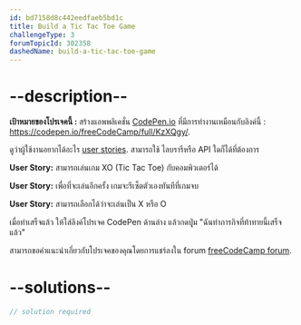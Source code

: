```yaml
---
id: bd7158d8c442eedfaeb5bd1c
title: Build a Tic Tac Toe Game
challengeType: 3
forumTopicId: 302358
dashedName: build-a-tic-tac-toe-game
---
```


# --description--

**เป้าหมายของโปรเจคนี้ :** สร้างแอพพลิเคชั่น [CodePen.io](https://codepen.io) ที่มีการทำงานเหมือนกับลิงค์นี้ : <https://codepen.io/freeCodeCamp/full/KzXQgy/>.

ดูว่าผู้ใช้งานอยากได้อะไร [user stories](https://en.wikipedia.org/wiki/User_story). สามารถใช้ ไลบรารีหรือ API ใดก็ได้ที่ต้องการ

**User Story:** สามารถเล่นเกม XO (Tic Tac Toe) กับคอมพิวเตอร์ได้

**User Story:** เพื่อที่จะเล่นอีกครั้ง เกมจะรีเซ็ตตัวเองทันทีที่เกมจบ

**User Story:** สามารถเลือกได้ว่าจะเล่นเป็น X หรือ O

เมื่อทำเสร็จแล้ว ให้ใส่ลิงค์โปรเจค CodePen ด้านล่าง แล้วกดปุุ่ม "ฉันทำภารกิจที่ท้าทายนี้เสร็จแล้ว"

สามารถขอคำแนะนำเกี่ยวกับโปรเจคของคุณโดยการแชร์ลงใน forum [freeCodeCamp forum](https://forum.freecodecamp.org/c/project-feedback/409).

# --solutions--

```js
// solution required
```
